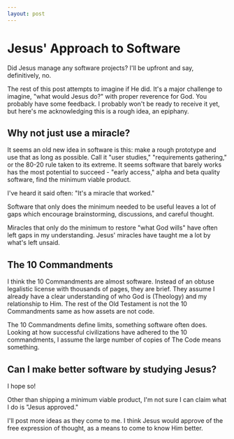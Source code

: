 ```yaml
---
layout: post
---
```


# Jesus' Approach to Software

Did Jesus manage any software projects? I'll be upfront and say, definitively,
no.

The rest of this post attempts to imagine if He did. It's a major challenge to
imagine, "what would Jesus do?" with proper reverence for God. You probably
have some feedback. I probably won't be ready to receive it yet, but here's me
acknowledging this is a rough idea, an epiphany.

## Why not just use a miracle?

It seems an old new idea in software is this: make a rough prototype and use
that as long as possible. Call it "user studies," "requirements gathering," or
the 80-20 rule taken to its extreme. It seems software that barely works
has the most potential to succeed - "early access," alpha and beta quality
software, find the minimum viable product.

I've heard it said often: "It's a miracle that worked."

Software that only does the minimum needed to be useful leaves a lot of gaps
which encourage brainstorming, discussions, and careful thought.

Miracles that only do the minimum to restore "what God wills" have often
left gaps in my understanding. Jesus' miracles have taught me a lot by what's
left unsaid.

## The 10 Commandments

I think the 10 Commandments are almost software. Instead of an obtuse
legalistic license with thousands of pages, they are brief. They assume I
already have a clear understanding of who God is (Theology) and my
relationship to Him. The rest of the Old Testament is not the 10 Commandments
same as how assets are not code.

The 10 Commandments define limits, something software often does. Looking at
how successful civilizations have adhered to the 10 commandments, I assume the
large number of copies of The Code means something.

## Can I make better software by studying Jesus?

I hope so!

Other than shipping a minimum viable product, I'm not sure I can claim what I
do is "Jesus approved."

I'll post more ideas as they come to me. I think Jesus would approve of the
free expression of thought, as a means to come to know Him better.